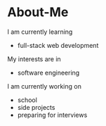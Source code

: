 # About-Me

I am currently learning 
- full-stack web development

My interests are in
- software engineering
  
I am currently working on
- school 
- side projects
- preparing for interviews
